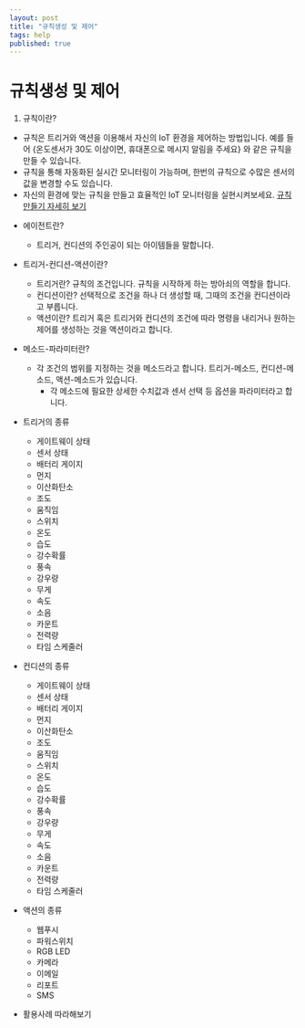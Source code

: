 ```yaml
---
layout: post
title: "규칙생성 및 제어"
tags: help
published: true
---
```



# 규칙생성 및 제어

1. 규칙이란?

  - 규칙은 트리거와 액션을 이용해서 자신의 IoT 환경을 제어하는 방법입니다. 예를 들어 {온도센서가 30도 이상이면, 휴대폰으로 메시지 알림을 주세요} 와 같은 규칙을 만들 수 있습니다.
  - 규칙을 통해 자동화된 실시간 모니터링이 가능하며, 한번의 규칙으로 수많은 센서의 값을 변경할 수도 있습니다.
  - 자신의 환경에 맞는 규칙을 만들고 효율적인 IoT 모니터링을 실현시켜보세요. [규칙 만들기 자세히 보기]()

* 에이전트란?
  - 트리거, 컨디션의 주인공이 되는 아이템들을 말합니다.
* 트리거-컨디션-액션이란?
  - 트리거란?	규칙의 조건입니다. 규칙을 시작하게 하는 방아쇠의 역할을 합니다.
  - 컨디션이란? 선택적으로 조건을 하나 더 생성할 때, 그때의 조건을 컨디션이라고 부릅니다.
  - 액션이란? 트리거 혹은 트리거와 컨디션의 조건에 따라 명령을 내리거나 원하는 제어를 생성하는 것을 액션이라고 합니다.
* 메소드-파라미터란?
  - 각 조건의 범위를 지정하는 것을 메소드라고 합니다. 트리거-메소드, 컨디션-메소드, 액션-메소드가 있습니다.
	- 각 메소드에 필요한 상세한 수치값과 센서 선택 등 옵션을 파라미터라고 합니다.
* 트리거의 종류
	- 게이트웨이 상태
	- 센서 상태
	- 배터리 게이지
	- 먼지
	- 이산화탄소
	- 조도
	- 움직임
	- 스위치
	- 온도
	- 습도
	- 강수확률
	- 풍속
	- 강우량
	- 무게
	- 속도
	- 소음
	- 카운트
	- 전력량
	- 타임 스케줄러

* 컨디션의 종류
	- 게이트웨이 상태
	- 센서 상태
	- 배터리 게이지
	- 먼지
	- 이산화탄소
	- 조도
	- 움직임
	- 스위치
	- 온도
	- 습도
	- 강수확률
	- 풍속
	- 강우량
	- 무게
	- 속도
	- 소음
	- 카운트
	- 전력량
	- 타임 스케줄러

* 액션의 종류
	- 웹푸시
	- 파워스위치
	- RGB LED
	- 카메라
	- 이메일
	- 리포트
	- SMS

* 활용사례 따라해보기
